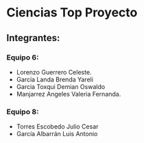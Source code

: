 # Ciencias Top Proyecto

## Integrantes:

### Equipo 6:
* Lorenzo Guerrero Celeste.
* García Landa Brenda Yareli 
* Garcia Toxqui Demian Oswaldo
* Manjarrez Angeles Valeria Fernanda.

### Equipo 8:

* Torres Escobedo Julio Cesar
* García Albarrán Luis Antonio
